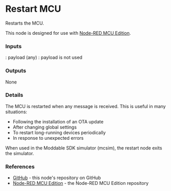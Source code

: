 # Restart MCU

Restarts the MCU.

This node is designed for use with [Node-RED MCU Edition](https://github.com/phoddie/node-red-mcu).

### Inputs

: payload (any) :  payload is not used

### Outputs

None

### Details

The MCU is restarted when any message is received. This is useful in many situations:

- Following the installation of an OTA update
- After changing global settings
- To restart long-running devices periodically
- In response to unexpected errors

When used in the Moddable SDK simulator (mcsim), the restart node exits the simulator.

### References

 - [GitHub](https://github.com/phoddie/mcu_restart) - this node's repository on GitHub
 - [Node-RED MCU Edition](https://github.com/phoddie/node-red-mcu) - the Node-RED MCU Edition repository
